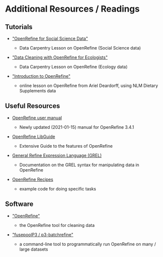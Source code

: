 # Additional Resources / Readings

## Tutorials

* ["OpenRefine for Social Science Data"](https://datacarpentry.org/openrefine-socialsci/)
  - Data Carpentry Lesson on OpenRefine (Social Science data)

* ["Data Cleaning with OpenRefine for Ecologists"](https://datacarpentry.org/OpenRefine-ecology-lesson/)
  - Data Carpentry Lesson on OpenRefine (Ecology data)

* ["Introduction to OpenRefine"](https://arieldeardorff.github.io/OpenRefineWorkshop/index.html)
  - online lesson on OpenRefine from Ariel Deardorff, using NLM Dietary Supplements data

## Useful Resources

* [OpenRefine user manual](https://docs.openrefine.org/)
  - Newly updated (2021-01-15) manual for OpenRefine 3.4.1

* [OpenRefine LibGuide](https://guides.library.illinois.edu/openrefine)
  - Extensive Guide to the features of OpenRefine

* [General Refine Expression Language (GREL)](https://github.com/OpenRefine/OpenRefine/wiki/General-Refine-Expression-Language)
  - Documentation on the GREL syntax for manipulating data in OpenRefine
  
* [OpenRefine Recipes](https://github.com/OpenRefine/OpenRefine/wiki/Recipes)
  - example code for doing specific tasks
  
## Software

* ["OpenRefine"](https://openrefine.org/)
  - the OpenRefine tool for cleaning data
  
* ["fusepoolP3
/
p3-batchrefine"](https://github.com/fusepoolP3/p3-batchrefine)
  - a command-line tool to programmatically run OpenRefine on many / large datasets